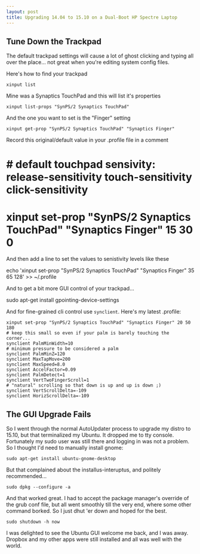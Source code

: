 ```yaml
---
layout: post
title: Upgrading 14.04 to 15.10 on a Dual-Boot HP Spectre Laptop
---
```


## Tune Down the Trackpad

The default trackpad settings will cause a lot of ghost clicking and typing all over the place... not great when you're editing system config files.

Here's how to find your trackpad

	xinput list

Mine was a Synaptics TouchPad and this will list it's properties

	xinput list-props "SynPS/2 Synaptics TouchPad"

And the one you want to set is the "Finger" setting

    xinput get-prop "SynPS/2 Synaptics TouchPad" "Synaptics Finger"

Record this original/default value in your .profile file in a comment

   # # default touchpad sensivity: release-sensitivity touch-sensitivity click-sensitivity
   # xinput set-prop "SynPS/2 Synaptics TouchPad" "Synaptics Finger" 15 30 0

And then add a line to set the values to senistivity levels like these

   echo 'xinput set-prop "SynPS/2 Synaptics TouchPad" "Synaptics Finger" 35 65 128' >> ~/.profile

And to get a bit more GUI control of your trackpad...

   sudo apt-get install gpointing-device-settings 

And for fine-grained cli control use `synclient`. Here's my latest .profile:

    xinput set-prop "SynPS/2 Synaptics TouchPad" "Synaptics Finger" 20 50 180
    # keep this small so even if your palm is barely touching the corner...
    synclient PalmMinWidth=10
    # minimum pressure to be considered a palm
    synclient PalmMinZ=120
    synclient MaxTapMove=200
    synclient MaxSpeed=8.0
    synclient AccelFactor=0.09
    synclient PalmDetect=1
    synclient VertTwoFingerScroll=1
    # "natural" scrolling so that down is up and up is down ;)
    synclient VertScrollDelta=-109
    synclient HorizScrollDelta=-109



## The GUI Upgrade Fails

So I went through the normal AutoUpdater process to upgrade my distro to 15.10, but that terminalized my Ubuntu. It dropped me to tty console. Fortunately my sudo user was still there and logging in was not a problem. So I thought I'd need to manually install gnome:

	sudo apt-get install ubuntu-gnome-desktop

But that complained about the installus-interuptus, and politely recommended...

	sudo dpkg --configure -a

And that worked great. I had to accept the package manager's override of the grub conf file, but all went smoothly till the very end, where some other command borked. So I just dhut 'er down and hoped for the best.

	sudo shutdown -h now

I was delighted to see the Ubuntu GUI welcome me back, and I was away. Dropbox and my other apps were still installed and all was well with the world.

